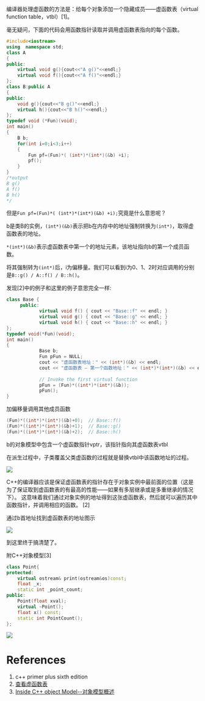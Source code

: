 ﻿
编译器处理虚函数的方法是：给每个对象添加一个隐藏成员——虚函数表（virtual function table，vtbl）[1]。

毫无疑问，下面的代码会用函数指针读取并调用虚函数表指向的每个函数。

```cpp
#include<iostream>
using  namespace std;
class A
{
public:
    virtual void g(){cout<<"A g()"<<endl;}
    virtual void f(){cout<<"A f()"<<endl;}
};
class B:public A
{
public:
    void g(){cout<<"B g()"<<endl;}
    virtual h(){cout<<"B h()"<<endl;}
};
typedef void (*Fun)(void);
int main()
{
    B b;
    for(int i=0;i<3;i++)
    {
        Fun pf=(Fun)*( (int*)*(int*)(&b) +i);
        pf();
    }
}
/*output
B g()
A f()
B h()
*/
```

但是`Fun pf=(Fun)*( (int*)*(int*)(&b) +i);`究竟是什么意思呢？

b是类B的实例，`(int*)(&b)`表示把b在内存中的地址强制转换为`(int*)`，取得虚函数表的地址。

`*(int*)(&b)`表示虚函数表中第一个的地址元素，该地址指向b的第一个成员函数。

将其强制转为`(int*)`后，i为偏移量。我们可以看到i为0、1、2时对应调用的分别是`B::g() / A::f() / B::h()`。




发现[2]中的例子和这里的例子意思完全一样:
```cpp
class Base {
     public:
            virtual void f() { cout << "Base::f" << endl; }
            virtual void g() { cout << "Base::g" << endl; }
            virtual void h() { cout << "Base::h" << endl; }
};
typedef void(*Fun)(void);
int main()
{ 
            Base b;
            Fun pFun = NULL;
            cout << "虚函数表地址：" << (int*)(&b) << endl;
            cout << "虚函数表 — 第一个函数地址：" << (int*)*(int*)(&b) << endl;
 
            // Invoke the first virtual function 
            pFun = (Fun)*((int*)*(int*)(&b));
            pFun();
}
```
加偏移量调用其他成员函数
```cc
(Fun)*((int*)*(int*)(&b)+0);  // Base::f()
(Fun)*((int*)*(int*)(&b)+1);  // Base::g()
(Fun)*((int*)*(int*)(&b)+2);  // Base::h()
```

b的对象模型中包含一个虚函数指针vptr，该指针指向其虚函数表vtbl

在派生过程中，子类覆盖父类虚函数的过程就是替换vtbl中该函数地址的过程。

![](http://pic002.cnblogs.com/images/2012/370714/2012121621033522.png)


C++的编译器应该是保证虚函数表的指针存在于对象实例中最前面的位置（这是为了保证取到虚函数表的有最高的性能——如果有多层继承或是多重继承的情况下）。 这意味着我们通过对象实例的地址得到这张虚函数表，然后就可以遍历其中函数指针，并调用相应的函数。 [2]

通过b首地址找到虚函数表的地址图示

![](http://pic002.cnblogs.com/images/2012/370714/2012121620213691.jpg)

到这里终于搞清楚了。


附C++对象模型[3]

```cc
class Point{
protected:
    virtual ostream& print(ostream&os)const;
    float _x;
    static int _point_count;
public:
    Point(float xval);
    virtual ~Point();
    float x() const;
    static int PointCount();
};
```

![](http://images.cnblogs.com/cnblogs_com/dubingsky/WindowsLiveWriter/706d6c6463a4_9C26/image_6.png)



# References

1. c++ primer plus sixth edition
2. [查看虚函数表](http://www.cnblogs.com/mhjerry/archive/2012/12/16/2820895.html)
3. [ Inside C++ object Model--对象模型概述](http://blog.csdn.net/fxjtoday/article/details/6080547)
